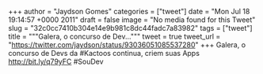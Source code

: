 
+++
author = "Jaydson Gomes"
categories = ["tweet"]
date = "Mon Jul 18 19:14:57 +0000 2011"
draft = false
image = "No media found for this Tweet"
slug = "32c0cc7410b304e14e9b981c8dc44fadc7a83982"
tags = ["tweet"]
title = """Galera, o concurso de Dev..."""
tweet = true
tweet_url = "https://twitter.com/jaydson/status/93036051085537280"
+++
Galera, o concurso de Devs da #Kactoos continua, criem suas Apps http://bit.ly/q79yFC #SouDev
